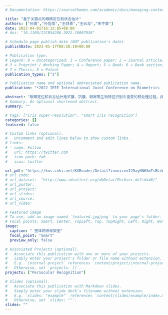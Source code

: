 ```yaml
---
# Documentation: https://sourcethemes.com/academic/docs/managing-content/

title: "基于关键点的眼睛定位和状态估计"
authors: ["何勇","孙哲南","王财勇","王云龙","朱宇豪"]
date: 2022-04-01T16:12:05+08:00
# doi: "10.1109/IJCB54206.2022.10007938"

# Schedule page publish date (NOT publication's date).
publishDate: 2023-01-17T08:58:18+00:00

# Publication type.
# Legend: 0 = Uncategorized; 1 = Conference paper; 2 = Journal article;
# 3 = Preprint / Working Paper; 4 = Report; 5 = Book; 6 = Book section;
# 7 = Thesis; 8 = Patent
publication_types: ["2"]

# Publication name and optional abbreviated publication name.
publication: "*2022 IEEE International Joint Conference on Biometrics (IJCB)*"

abstract: "眼睛定位和状态估计是虹膜、巩膜、眼周等生物特征识别中重要的预处理过程。非合作环境下捕获的 眼睛图像经常面临严重的遮挡和复杂的背景。为此提出一种鲁棒而准确的基于眼睛关键点的单阶段方法去定位眼睛的位置并估计眼睛的左右和开闭状态。为了训练和评估提出的模型，手工标注一个新的数据集OCE-1000，每幅图像标注左右两只眼睛共 ８个关键点，以及左右眼的开闭状态。实验结果表明，提出的模型在OCE-1000数据集上达到了98％的关键点定位准确率，眼睛状态估计的准确率为97％。"
# Summary. An optional shortened abstract.
summary: ""

# tags: ["iris super-resolution", "smart iris recognition"]
categories: []
featured: false

# Custom links (optional).
#   Uncomment and edit lines below to show custom links.
# links:
# - name: Follow
#   url: https://twitter.com
#   icon_pack: fab
#   icon: twitter

url_pdf: "https://kns.cnki.net/KXReader/Detail?invoice=IJ9ayHNH3mTsBLeWeQ2nBPFpBohDSUw4y502yDN3p2W%2FsB6d0mBPz3hpqqIZ4emRrQj5hTzi4H%2BHJzbWySoRAe9KKc1bwPbfFHZ73PuB%2FWKcS78uc2e5SsI9r7K1myNTxqFdW3HZv%2F4YZTnhLA5EqWrYfC7HBm%2FSkEFYL6vXRNs%3D&DBCODE=CJFD&FileName=JYRJ202204029&TABLEName=cjfdlast2022&nonce=9325586410534000850FFD74CD4A4CF5&uid=&TIMESTAMP=1667543903248"
# url_code:
# url_dataset:  "http://www.idealtest.org/dbDetailForUser.do?id=4#/"
# url_poster:
# url_project:
# url_slides:
# url_source:
# url_video:

# Featured image
# To use, add an image named `featured.jpg/png` to your page's folder. 
# Focal points: Smart, Center, TopLeft, Top, TopRight, Left, Right, BottomLeft, Bottom, BottomRight.
image:
  caption: " 整体网络框架图"
  focal_point: "Smart"
  preview_only: false

# Associated Projects (optional).
#   Associate this publication with one or more of your projects.
#   Simply enter your project's folder or file name without extension.
#   E.g. `internal-project` references `content/project/internal-project/index.md`.
#   Otherwise, set `projects: []`.
projects: ["Periocular Recognition"]

# Slides (optional).
#   Associate this publication with Markdown slides.
#   Simply enter your slide deck's filename without extension.
#   E.g. `slides: "example"` references `content/slides/example/index.md`.
#   Otherwise, set `slides: ""`.
slides: ""
---
```

